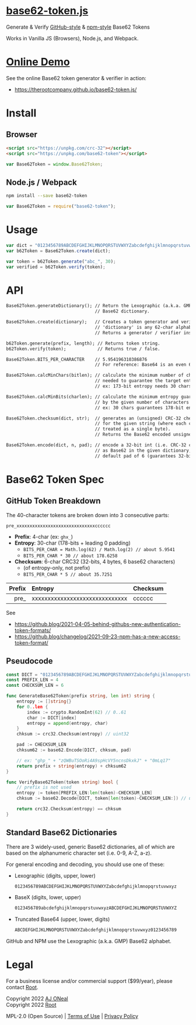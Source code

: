 # [base62-token.js](https://github.com/therootcompany/base62-token.js)

Generate &amp; Verify [GitHub-style][gh-tokens] &amp; [npm-style][npm-tokens]
Base62 Tokens

[gh-tokens]:
  https://github.blog/2021-04-05-behind-githubs-new-authentication-token-formats/
[npm-tokens]:
  https://github.blog/2021-09-23-announcing-npms-new-access-token-format/

Works in Vanilla JS (Browsers), Node.js, and Webpack.

# [Online Demo](https://therootcompany.github.io/base62-token.js/)

See the online Base62 token generator & verifier in action:

- <https://therootcompany.github.io/base62-token.js/>

# Install

## Browser

```html
<script src="https://unpkg.com/crc-32"></script>
<script src="https://unpkg.com/base62-token"></script>
```

```js
var Base62Token = window.Base62Token;
```

## Node.js / Webpack

```bash
npm install --save base62-token
```

```js
var Base62Token = require("base62-token");
```

# Usage

```js
var dict = "0123456789ABCDEFGHIJKLMNOPQRSTUVWXYZabcdefghijklmnopqrstuvwxyz";
var b62Token = Base62Token.create(dict);

var token = b62Token.generate("abc_", 30);
var verified = b62Token.verify(token);
```

# API

```txt
Base62Token.generateDictionary(); // Return the Lexographic (a.k.a. GMP)
                                  // Base62 dictionary.

Base62Token.create(dictionary);   // Creates a token generator and verifier
                                  // 'dictionary' is any 62-char alphabet.
                                  // Returns a generator / verifier instance.

b62Token.generate(prefix, length); // Returns token string.
b62Token.verify(token);            // Returns true / false.
```

```txt
Base62Token.BITS_PER_CHARACTER    // 5.954196310386876
                                  // For reference: Base64 is an even 6

Base62Token.calcMinChars(bitlen); // calculate the minimum number of chars
                                  // needed to guarantee the target entropy.
                                  // ex: 173-bit entropy needs 30 chars

Base62Token.calcMinBits(charlen); // calculate the minimum entropy guaranteed
                                  // by the given number of characters
                                  // ex: 30 chars guarantees 178-bit entropy.

Base62Token.checksum(dict, str);  // generates an (unsigned) CRC-32 checksum
                                  // for the given string (where each char is
                                  // treated as a single byte).
                                  // Returns the Base62 encoded unsigned int.

Base62Token.encode(dict, n, pad); // encode a 32-bit int (i.e. CRC-32 checksum)
                                  // as Base62 in the given dictionary, with a
                                  // default pad of 6 (guarantees 32-bits).
```

# Base62 Token Spec

## GitHub Token Breakdown

The 40-character tokens are broken down into 3 consecutive parts:

`pre_xxxxxxxxxxxxxxxxxxxxxxxxxxxxxxcccccc`

- **Prefix**: 4-char (ex: `ghx_`)
- **Entropy**: 30-char (178-bits + leading 0 padding)
  - `BITS_PER_CHAR = Math.log(62) / Math.log(2) // about 5.9541`
  - `BITS_PER_CHAR * 30 // about 178.6258`
- **Checksum**: 6-char CRC32 (32-bits, 4 bytes, 6 base62 characters)
  - (of entropy-only, not prefix)
  - `BITS_PER_CHAR * 5 // about 35.7251`

| Prefix | Entropy                        | Checksum |
| -----: | :----------------------------- | :------- |
|  pre\_ | xxxxxxxxxxxxxxxxxxxxxxxxxxxxxx | cccccc   |

See

- https://github.blog/2021-04-05-behind-githubs-new-authentication-token-formats/
- https://github.blog/changelog/2021-09-23-npm-has-a-new-access-token-format/

## Pseudocode

```go
const DICT = "0123456789ABCDEFGHIJKLMNOPQRSTUVWXYZabcdefghijklmnopqrstuvwxyz"
const PREFIX_LEN = 4
const CHECKSUM_LEN = 6

func GenerateBase62Token(prefix string, len int) string {
    entropy := []string{}
    for 0..len {
        index := crypto.RandomInt(62) // 0..61
        char := DICT[index]
        entropy = append(entropy, char)
    }
    chksum := crc32.Checksum(entropy) // uint32

    pad := CHECKSUM_LEN
    chksum62 := base62.Encode(DICT, chksum, pad)

    // ex: "ghp_" + "zQWBuTSOoRi4A9spHcVY5ncnsDkxkJ" + "0mLq17"
    return prefix + string(entropy) + chksum62
}

func VerifyBase62Token(token string) bool {
    // prefix is not used
    entropy := token[PREFIX_LEN:len(token)-CHECKSUM_LEN]
    chksum := base62.Decode(DICT, token[len(token)-CHECKSUM_LEN:]) // uint32

    return crc32.Checksum(entropy) == chksum
}
```

## Standard Base62 Dictionaries

There are 3 widely-used, generic Base62 dictionaries, all of which are based on
the alphanumeric character set (i.e. 0-9, A-Z, a-z).

For general encoding and decoding, you should use one of these:

- Lexographic (digits, upper, lower)
  ```txt
  0123456789ABCDEFGHIJKLMNOPQRSTUVWXYZabcdefghijklmnopqrstuvwxyz
  ```
- BaseX (digits, lower, upper)
  ```txt
  0123456789abcdefghijklmnopqrstuvwxyzABCDEFGHIJKLMNOPQRSTUVWXYZ
  ```
- Truncated Base64 (upper, lower, digits)
  ```txt
  ABCDEFGHIJKLMNOPQRSTUVWXYZabcdefghijklmnopqrstuvwxyz0123456789
  ```

GitHub and NPM use the Lexographic (a.k.a. GMP) Base62 alphabet.

# Legal

For a business license and/or commercial support ($99/year), please contact
[Root](https://therootcompany.com/contact/).

Copyright 2022 [AJ ONeal](https://coolaj86.com) \
Copyright 2022 [Root](https://therootcompany.com)

MPL-2.0 (Open Source) | [Terms of Use](https://therootcompany.com/legal/#terms)
| [Privacy Policy](https://therootcompany.com/legal/#privacy)
